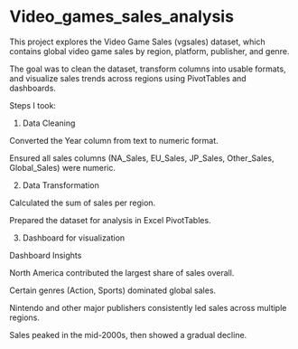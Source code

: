 # Video_games_sales_analysis

This project explores the Video Game Sales (vgsales) dataset, which contains global video game sales by region, platform, publisher, and genre.

The goal was to clean the dataset, transform columns into usable formats, and visualize sales trends across regions using PivotTables and dashboards.

Steps I took:

1. Data Cleaning

Converted the Year column from text to numeric format.

Ensured all sales columns (NA_Sales, EU_Sales, JP_Sales, Other_Sales, Global_Sales) were numeric.

2. Data Transformation

Calculated the sum of sales per region.

Prepared the dataset for analysis in Excel PivotTables.

3. Dashboard for visualization

   
Dashboard Insights

North America contributed the largest share of sales overall.

Certain genres (Action, Sports) dominated global sales.

Nintendo and other major publishers consistently led sales across multiple regions.

Sales peaked in the mid-2000s, then showed a gradual decline.
